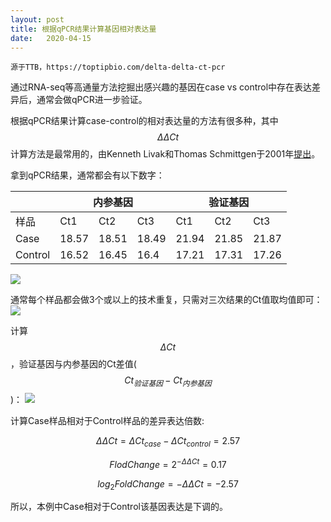 ```yaml
---
layout: post
title: 根据qPCR结果计算基因相对表达量
date:   2020-04-15
---
```


```
源于TTB，https://toptipbio.com/delta-delta-ct-pcr
```

通过RNA-seq等高通量方法挖掘出感兴趣的基因在case vs control中存在表达差异后，通常会做qPCR进一步验证。

根据qPCR结果计算case-control的相对表达量的方法有很多种，其中 $$ \Delta\Delta Ct $$ 计算方法是最常用的，由Kenneth Livak和Thomas Schmittgen于2001年[提出](https://doi.org/10.1006/meth.2001.1262)。

拿到qPCR结果，通常都会有以下数字：

<table>
    <thead>
        <tr>
            <th> </th>
            <th colspan = "3">内参基因</th>
            <th colspan = "3">验证基因</th>
        </tr>
    </thead>
    <tbody>
        <tr>
            <td>样品</td>
            <td>Ct1</td>
            <td>Ct2</td>
			<td>Ct3</td>
			<td>Ct1</td>
			<td>Ct2</td>
			<td>Ct3</td>
        </tr>
        <tr>
            <td>Case</td>
            <td>18.57</td>
            <td>18.51</td>
			<td>18.49</td>
			<td>21.94</td>
			<td>21.85</td>
			<td>21.87</td>
        </tr>
        <tr>
            <td>Control</td>
            <td>16.52</td>
            <td>16.45</td>
			<td>16.4</td>
			<td>17.21</td>
			<td>17.31</td>
			<td>17.26</td>
        </tr>
    </tbody>
</table>

![]({{site.baseurl}}/images/qpcr_1_20200415.png)

通常每个样品都会做3个或以上的技术重复，只需对三次结果的Ct值取均值即可：
![]({{site.baseurl}}/images/qpcr_2_20200415.png)

计算 $$ \Delta Ct $$，验证基因与内参基因的Ct差值($$ Ct_{验证基因} - Ct_{内参基因} $$)：
![]({{site.baseurl}}/images/qpcr_3_20200415.png)

计算Case样品相对于Control样品的差异表达倍数:

$$ \Delta\Delta Ct = \Delta Ct_{case} - \Delta Ct_{control} = 2.57 $$

$$ FlodChange = 2^{-\Delta\Delta Ct} = 0.17 $$

$$ log_{2}FoldChange = - \Delta\Delta Ct = -2.57 $$

所以，本例中Case相对于Control该基因表达是下调的。
